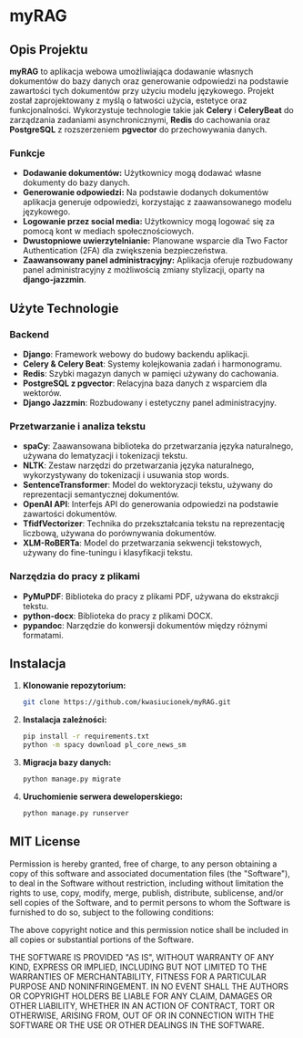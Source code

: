 
# myRAG

## Opis Projektu

**myRAG** to aplikacja webowa umożliwiająca dodawanie własnych dokumentów do bazy danych oraz generowanie odpowiedzi na podstawie zawartości tych dokumentów przy użyciu modelu językowego. Projekt został zaprojektowany z myślą o łatwości użycia, estetyce oraz funkcjonalności. Wykorzystuje technologie takie jak **Celery** i **CeleryBeat** do zarządzania zadaniami asynchronicznymi, **Redis** do cachowania oraz **PostgreSQL** z rozszerzeniem **pgvector** do przechowywania danych.

### Funkcje

- **Dodawanie dokumentów:** Użytkownicy mogą dodawać własne dokumenty do bazy danych.
- **Generowanie odpowiedzi:** Na podstawie dodanych dokumentów aplikacja generuje odpowiedzi, korzystając z zaawansowanego modelu językowego.
- **Logowanie przez social media:** Użytkownicy mogą logować się za pomocą kont w mediach społecznościowych.
- **Dwustopniowe uwierzytelnianie:** Planowane wsparcie dla Two Factor Authentication (2FA) dla zwiększenia bezpieczeństwa.
- **Zaawansowany panel administracyjny:** Aplikacja oferuje rozbudowany panel administracyjny z możliwością zmiany stylizacji, oparty na **django-jazzmin**.

## Użyte Technologie

### Backend
- **Django**: Framework webowy do budowy backendu aplikacji.
- **Celery & Celery Beat**: Systemy kolejkowania zadań i harmonogramu.
- **Redis**: Szybki magazyn danych w pamięci używany do cachowania.
- **PostgreSQL z pgvector**: Relacyjna baza danych z wsparciem dla wektorów.
- **Django Jazzmin**: Rozbudowany i estetyczny panel administracyjny.

### Przetwarzanie i analiza tekstu
- **spaCy**: Zaawansowana biblioteka do przetwarzania języka naturalnego, używana do lematyzacji i tokenizacji tekstu.
- **NLTK**: Zestaw narzędzi do przetwarzania języka naturalnego, wykorzystywany do tokenizacji i usuwania stop words.
- **SentenceTransformer**: Model do wektoryzacji tekstu, używany do reprezentacji semantycznej dokumentów.
- **OpenAI API**: Interfejs API do generowania odpowiedzi na podstawie zawartości dokumentów.
- **TfidfVectorizer**: Technika do przekształcania tekstu na reprezentację liczbową, używana do porównywania dokumentów.
- **XLM-RoBERTa**: Model do przetwarzania sekwencji tekstowych, używany do fine-tuningu i klasyfikacji tekstu.

### Narzędzia do pracy z plikami
- **PyMuPDF**: Biblioteka do pracy z plikami PDF, używana do ekstrakcji tekstu.
- **python-docx**: Biblioteka do pracy z plikami DOCX.
- **pypandoc**: Narzędzie do konwersji dokumentów między różnymi formatami.


## Instalacja

1. **Klonowanie repozytorium:**

   ```sh
   git clone https://github.com/kwasiucionek/myRAG.git
   ```

2. **Instalacja zależności:**

   ```sh
   pip install -r requirements.txt
   python -m spacy download pl_core_news_sm
   ```

3. **Migracja bazy danych:**

   ```sh
   python manage.py migrate
   ```

4. **Uruchomienie serwera deweloperskiego:**

   ```sh
   python manage.py runserver
   ```

## MIT License

Permission is hereby granted, free of charge, to any person obtaining a copy
of this software and associated documentation files (the "Software"), to deal
in the Software without restriction, including without limitation the rights
to use, copy, modify, merge, publish, distribute, sublicense, and/or sell
copies of the Software, and to permit persons to whom the Software is
furnished to do so, subject to the following conditions:

The above copyright notice and this permission notice shall be included in all
copies or substantial portions of the Software.

THE SOFTWARE IS PROVIDED "AS IS", WITHOUT WARRANTY OF ANY KIND, EXPRESS OR
IMPLIED, INCLUDING BUT NOT LIMITED TO THE WARRANTIES OF MERCHANTABILITY,
FITNESS FOR A PARTICULAR PURPOSE AND NONINFRINGEMENT. IN NO EVENT SHALL THE
AUTHORS OR COPYRIGHT HOLDERS BE LIABLE FOR ANY CLAIM, DAMAGES OR OTHER
LIABILITY, WHETHER IN AN ACTION OF CONTRACT, TORT OR OTHERWISE, ARISING FROM,
OUT OF OR IN CONNECTION WITH THE SOFTWARE OR THE USE OR OTHER DEALINGS IN THE
SOFTWARE.

